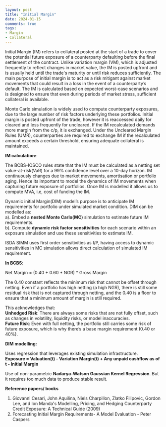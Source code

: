 ```yaml
---
layout: post
title: "Initial Margin"
date: 2024-01-15
comments: true
tags:
- Margin
- Collateral
---
```


Initial Margin (IM) refers to collateral posted at the start of a trade to cover the potential future exposure of a counterparty defaulting before the final settlement of the contract. Unlike variation margin (VM), which is adjusted frequently to reflect changes in market value, the IM is posted upfront and is usually held until the trade's maturity or until risk reduces sufficiently.
The main purpose of initial margin is to act as a risk mitigant against market movements that could result in a loss in the event of a counterparty’s default. The IM is calculated based on expected worst-case scenarios and is designed to ensure that even during periods of market stress, sufficient collateral is available.

Monte Carlo simulation is widely used to compute counterparty exposures, due to the large number of risk factors underlying these portfolios.
Initial margin is posted upfront of the trade, however it is  reaccessed daily for cleared and less frequently for uncleared. If the IM recalculated demands more margin from the c/p, it is exchanged. Under the Uncleared Margin Rules (UMR), counterparties are required to exchange IM if the recalculated amount exceeds a certain threshold, ensuring adequate collateral is maintained.

**IM calculation:**: 

The BCBS-IOSCO rules state that the IM must be calculated as a netting set value-at-risk(VaR) for a 99% confidence level over a 10-day horizon. IM continuously changes due to market movements, amortisation or portfolio aging. Hence its important to model the dynamics of IM movements when capturing future exposure of portfolios. Once IM is  modelled it allows us to compute MVA, i.e, cost of funding the IM. 

Dynamic initial Margin(DIM) model’s purpose is to anticipate IM requirements for portfolio under simulated market condition. DIM can be modelled as:  
a). Embed a **nested Monte Carlo(MC)** simulation to estimate future IM requirements.   
b). Compute **dynamic risk factor sensitivities** for each scenario within an exposure simulation and use these sensitivities to estimate IM.     

ISDA SIMM uses first order sensitivities as I/P, having access to dynamic sensitivities in MC simulation allows direct calculation of simulated IM requirement.   

**In BCBS**:

Net Margin = (0.40 + 0.60 * NGR) * Gross Margin  

The 0.40 constant reflects the minimum risk that cannot be offset through netting. Even if a portfolio has high netting (a high NGR), there is still some residual risk that is not captured through netting, and the 0.40 is a floor to ensure that a minimum amount of margin is still required.  

This acknowledges that:  
**Unhedged Risk**: There are always some risks that are not fully offset, such as changes in volatility, liquidity risks, or model inaccuracies.  
**Future Risk**: Even with full netting, the portfolio still carries some risk of future exposure, which is why there’s a base margin requirement (0.40 or 40%).  


**DIM modelling:**

Uses regression that leverages existing simulation infrastructure.   
**Exposure = Valuation(t) - Variation Margin(t) + Any unpaid cashflow as of t - Initial Margin**   

Use of non-parametric **Nadarya-Watson Gaussian Kernel Regression**. But it requires too much data to produce stable result. 


**Reference papers/ books** 
1. Giovanni Cesari, John Aquilina, Niels Charpillon, Zlatko Filipovic, Gordon Lee, and Ion Manda's Modelling, Pricing, and Hedging Counterparty Credit Exposure: A Technical Guide (2009)  
2. Forecasting Initial Margin Requirements- A Model Evaluation - Peter Caspers

